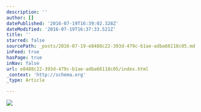 ```yaml
---
description: ''
author: []
datePublished: '2016-07-19T16:39:02.328Z'
dateModified: '2016-07-19T16:37:33.521Z'
title: ''
starred: false
sourcePath: _posts/2016-07-19-e8488c22-393d-479c-b1ae-adba66118c05.md
inFeed: true
hasPage: true
inNav: false
url: e8488c22-393d-479c-b1ae-adba66118c05/index.html
_context: 'http://schema.org'
_type: Article

---
```

![](https://the-grid-user-content.s3-us-west-2.amazonaws.com/2a50f9d0-9733-40f7-a440-989005fc0c99.jpg)